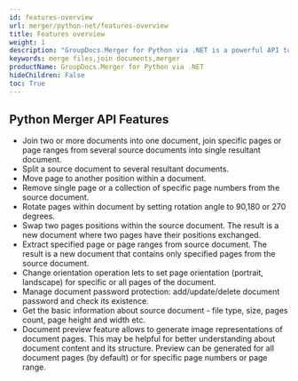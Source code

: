```yaml
---
id: features-overview
url: merger/python-net/features-overview
title: Features overview
weight: 1
description: "GroupDocs.Merger for Python via .NET is a powerful API to merge several documents into one, split single document to multiple documents, reorder or replace document pages, change page orientation, manage document protection, render documents as images and more."
keywords: merge files,join documents,merger
productName: GroupDocs.Merger for Python via .NET
hideChildren: False
toc: True
---
```

  
## Python Merger API Features 
- Join two or more documents into one document, join specific pages or page ranges from several source documents into single resultant document.
- Split a source document to several resultant documents.
- Move page to another position within a document.
- Remove single page or a collection of specific page numbers from the source document.
- Rotate pages within document by setting rotation angle to 90,180 or 270 degrees.
- Swap two pages positions within the source document. The result is a new document where two pages have their positions exchanged.
- Extract specified page or page ranges from source document. The result is a new document that contains only specified pages from the source document.
- Change orientation operation lets to set page orientation (portrait, landscape) for specific or all pages of the document.
- Manage document password protection: add/update/delete document password and check its existence.
- Get the basic information about source document - file type, size, pages count, page height and width etc.
- Document preview feature allows to generate image representations of document pages. This may be helpful for better understanding about document content and its structure. Preview can be generated for all document pages (by default) or for specific page numbers or page range.

